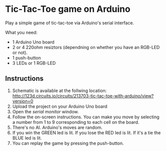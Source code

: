 Tic-Tac-Toe game on Arduino
===========================

Play a simple game of tic-tac-toe via Arduino's serial interface.

What you need:
* 1 Arduino Uno board
* 2 or 4 220ohm resiztors (dependning on whether you have an RGB-LED or not).
* 1 push-button
* 3 LEDs or 1 RGB-LED

## Instructions 

1. Schematic is available at the follwing location: http://123d.circuits.io/circuits/213703-tic-tac-toe-with-arduino/view?version=0
2. Upload the project on your Arduino Uno board
3. Open the _serial monitor_ window.
4. Follow the on-screen instructions. You can make you move by selecting a number from 1 to 9 corresponding to each cell on the board.
5. There's no AI. Arduino's moves are random.
6. If you win the GREEN led is lit. If you lose the RED led is lit. If it's a tie the BLUE led is lit.
7. You can replay the game by pressing the push-button.
